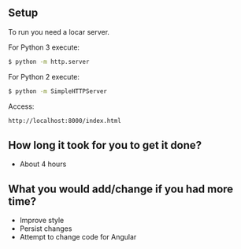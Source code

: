 ## Setup

To run you need a locar server.

For Python 3 execute:
```bash
$ python -m http.server
```

For Python 2 execute:
```bash
$ python -m SimpleHTTPServer
```
Access:
```bash
http://localhost:8000/index.html
```

## How long it took for you to get it done?

- About 4 hours

## What you would add/change if you had more time?
- Improve style
- Persist changes
- Attempt to change code for Angular